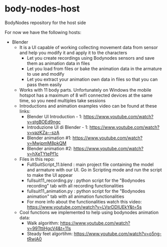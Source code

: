 # body-nodes-host
BodyNodes repository for the host side

For now we have the following hosts:
- Blender
  - It is a UI capable of working collecting movement data from sensor and help you modify it and apply it to the characters
    - Let you create recordings using Bodynodes sensors and save them as animation data in files
    - Let you load from files or bake the animation data in the armature to use and modify
    - Let you extract your animation own data in files so that you can pass them easily 
  - Works with 11 body parts. Unfortunately on Windows the mobile hotspot has a maximum of 8 wifi connected devices at the same time, so you need multiples take sessions 
  - Introductions and animation examples video can be found at these links:
    - Blender UI Introduction - 1: https://www.youtube.com/watch?v=stgBOEd9ngc
    - Introduzione UI di Blender - 1: https://www.youtube.com/watch?v=vazKZa--szA
    - Blender animation #1: https://www.youtube.com/watch?v=MwjpmM8pkQM
    - Blender animation #2: https://www.youtube.com/watch?v=hXeTYtePf1c
  - Files in this repo:
    - FullSuitScript_11.blend : main project file containing the model and armature with our UI. Go in Scripting mode and run the script to make the UI appear
    - fullsuit11_recording.py : python script for the "Bodynodes recording" tab with all recording functionalities
    - fullsuit11_animation.py : python script for the "Bodynodes animation" tab with all animation functionalities
    - For more info about the functionalities watch this video: https://www.youtube.com/watch?v=LVsrDDIUEkY&t=5s
  - Cool functions we implemented to help using bodynodes animation data:
    - Walk algorithm: https://www.youtube.com/watch?v=99TttiHgcV4&t=11s
    - Steady feet algortihm: https://www.youtube.com/watch?v=o5ng-tRwjA0
